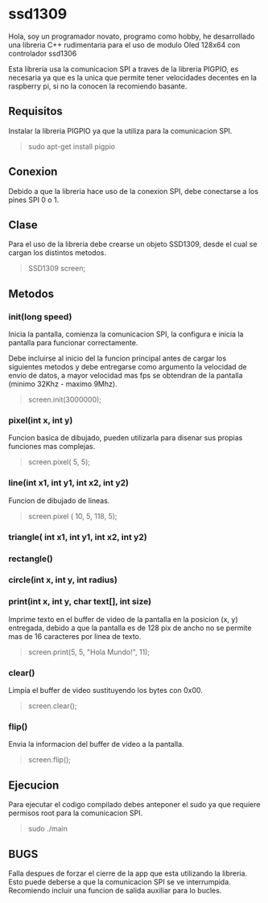 # ssd1309
Hola, soy un programador novato, programo como hobby, he desarrollado una libreria C++ rudimentaria para el uso de modulo Oled 128x64 con controlador ssd1306 

Esta libreria usa la comunicacion SPI a traves de la libreria PIGPIO, es necesaria ya que es la unica que permite tener velocidades decentes en la raspberry pi, si no la conocen la recomiendo basante.

## **Requisitos**

Instalar la libreria PIGPIO ya que la utiliza para la comunicacion SPI.

> sudo apt-get install pigpio

## **Conexion**

Debido a que la libreria hace uso de la conexion SPI, debe conectarse a los pines SPI 0 o 1.



## **Clase**

Para el uso de la libreria debe crearse un objeto SSD1309, desde el cual se cargan los distintos metodos.

> SSD1309 screen;


## **Metodos** 

### **init(long speed)**

Inicia la pantalla, comienza la comunicacion SPI, la configura e inicia la pantalla para funcionar correctamente.

Debe incluirse al inicio del la funcion principal antes de cargar los siguientes metodos y debe entregarse como argumento la velocidad de envio de datos, a mayor velocidad mas fps se obtendran de la pantalla (minimo 32Khz - maximo 9Mhz).

> screen.init(3000000);

### **pixel(int x, int y)**

Funcion basica de dibujado, pueden utilizarla para disenar sus propias funciones mas complejas.

> screen.pixel( 5, 5);

### **line(int x1, int y1, int x2, int y2)**

Funcion de dibujado de lineas.

> screen.pixel ( 10, 5, 118, 5);

### **triangle( int x1, int y1, int x2, int y2)**

### **rectangle()**

### **circle(int x, int y, int radius)**



### **print(int x, int y, char text[], int size)**

Imprime texto en el buffer de video de la pantalla en la posicion (x, y) entregada, debido a que la pantalla es de 128 pix de ancho no se permite mas de 16 caracteres por linea de texto.

> screen.print(5, 5, "Hola Mundo!", 11);

### **clear()**

Limpia el buffer de video sustituyendo los bytes con 0x00.

> screen.clear();

### **flip()**

Envia la informacion del buffer de video a la pantalla.

> screen.flip();

## **Ejecucion**

Para ejecutar el codigo compilado debes anteponer el sudo ya que requiere permisos root para la comunicacion SPI.

> sudo ./main


## **BUGS**

Falla despues de forzar el cierre de la app que esta utilizando la libreria. Esto puede deberse a que la comunicacion SPI se ve interrumpida. Recomiendo incluir una funcion de salida auxiliar para lo bucles.

 
